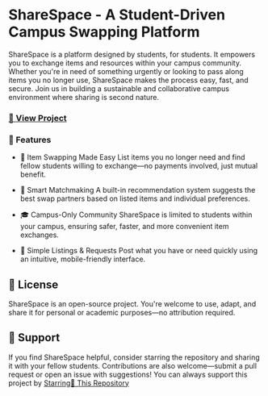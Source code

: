 # ShareSpace - A Student-Driven Campus Swapping Platform

ShareSpace is a platform designed by students, for students. It empowers you to exchange items and resources within your campus community. Whether you're in need of something urgently or looking to pass along items you no longer use, ShareSpace makes the process easy, fast, and secure. Join us in building a sustainable and collaborative campus environment where sharing is second nature.

### [🚀 View Project](https://github.com/Prosperteni/ShareSpace)

### 🌟 Features
- 🔁 Item Swapping Made Easy
List items you no longer need and find fellow students willing to exchange—no payments involved, just mutual benefit.
- 🧠 Smart Matchmaking
A built-in recommendation system suggests the best swap partners based on listed items and individual preferences.

- 🎓 Campus-Only Community
ShareSpace is limited to students within your campus, ensuring safer, faster, and more convenient item exchanges.

- 📱 Simple Listings & Requests
Post what you have or need quickly using an intuitive, mobile-friendly interface.

## 📃 License

ShareSpace is an open-source project. You're welcome to use, adapt, and share it for personal or academic purposes—no attribution required.

## 💙 Support

If you find ShareSpace helpful, consider starring the repository and sharing it with your fellow students. Contributions are also welcome—submit a pull request or open an issue with suggestions!
You can always support this project by [Starring🌟 This Repository](https://github.com/Prosperteni/ShareSpace)


